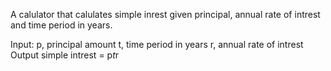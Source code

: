 A calulator that calulates simple inrest given principal, annual rate of intrest and time period in years.

Input:
  p, principal amount
  t, time period in years
  r, annual rate of intrest
Output
  simple intrest = p*t*r
